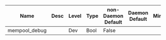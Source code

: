 | Name | Desc | Level | Type | non-Daemon Default | Daemon Default | Min | Max | Valid Values | verbatim | See also | Flags | Services | Validator | Long Desc | Tags |
| --- | --- | --- | --- | --- | --- | --- | --- | --- | --- | --- | --- | --- | --- | --- | --- |
| <span id="SP_mempool_debug">mempool_debug</span> |   | Dev | Bool | False |  |  |  |  |  |  | NO_MON_UPDATE |  |  |  |  |
